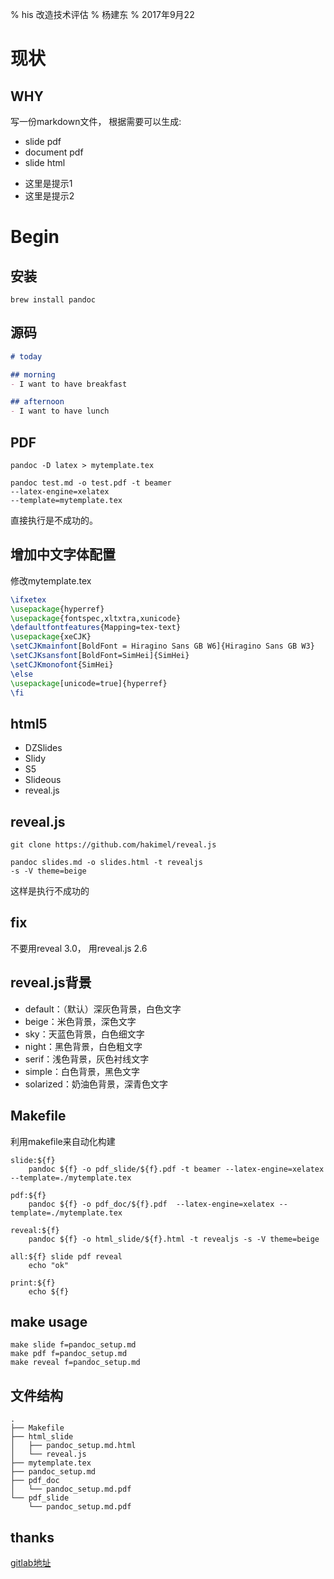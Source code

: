 % his 改造技术评估
% 杨建东
% 2017年9月22

# 现状

## WHY

写一份markdown文件， 根据需要可以生成:

- slide pdf
- document pdf
- slide html

<aside class="notes">

  * 这里是提示1
  * 这里是提示2

</aside>

# Begin

## 安装

```shell
brew install pandoc
```

## 源码

```markdown
# today

## morning
- I want to have breakfast

## afternoon
- I want to have lunch
```

## PDF

```shell
pandoc -D latex > mytemplate.tex
```

```shell
pandoc test.md -o test.pdf -t beamer 
--latex-engine=xelatex 
--template=mytemplate.tex
```

直接执行是不成功的。

## 增加中文字体配置
修改mytemplate.tex
```tex
\ifxetex
\usepackage{hyperref}
\usepackage{fontspec,xltxtra,xunicode}
\defaultfontfeatures{Mapping=tex-text}
\usepackage{xeCJK}
\setCJKmainfont[BoldFont = Hiragino Sans GB W6]{Hiragino Sans GB W3}
\setCJKsansfont[BoldFont=SimHei]{SimHei}
\setCJKmonofont{SimHei}
\else
\usepackage[unicode=true]{hyperref}
\fi
```

## html5

- DZSlides
- Slidy
- S5
- Slideous
- reveal.js

## reveal.js

```shell
git clone https://github.com/hakimel/reveal.js

pandoc slides.md -o slides.html -t revealjs 
-s -V theme=beige
```

这样是执行不成功的

## fix

不要用reveal 3.0， 用reveal.js 2.6

## reveal.js背景

- default：（默认）深灰色背景，白色文字
- beige：米色背景，深色文字
- sky：天蓝色背景，白色细文字
- night：黑色背景，白色粗文字
- serif：浅色背景，灰色衬线文字
- simple：白色背景，黑色文字
- solarized：奶油色背景，深青色文字

## Makefile

利用makefile来自动化构建
```shell
slide:${f}
    pandoc ${f} -o pdf_slide/${f}.pdf -t beamer --latex-engine=xelatex --template=./mytemplate.tex

pdf:${f}
    pandoc ${f} -o pdf_doc/${f}.pdf  --latex-engine=xelatex --template=./mytemplate.tex

reveal:${f}
    pandoc ${f} -o html_slide/${f}.html -t revealjs -s -V theme=beige

all:${f} slide pdf reveal
    echo "ok"

print:${f}
    echo ${f}
```

## make usage

```shell
make slide f=pandoc_setup.md 
make pdf f=pandoc_setup.md 
make reveal f=pandoc_setup.md 
```


## 文件结构
```shell
.
├── Makefile
├── html_slide
│   ├── pandoc_setup.md.html
│   └── reveal.js
├── mytemplate.tex
├── pandoc_setup.md
├── pdf_doc
│   └── pandoc_setup.md.pdf
└── pdf_slide
    └── pandoc_setup.md.pdf
```

## thanks

[gitlab地址](https://github.com/haoyuan-hu/markdown_slide.git)
